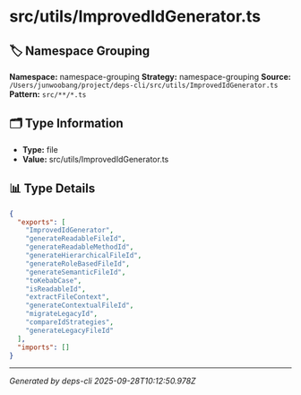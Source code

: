 # src/utils/ImprovedIdGenerator.ts

## 🏷️ Namespace Grouping

**Namespace:** namespace-grouping
**Strategy:** namespace-grouping
**Source:** `/Users/junwoobang/project/deps-cli/src/utils/ImprovedIdGenerator.ts`
**Pattern:** `src/**/*.ts`

## 🗂️ Type Information

- **Type:** file
- **Value:** src/utils/ImprovedIdGenerator.ts

## 📊 Type Details

```json
{
  "exports": [
    "ImprovedIdGenerator",
    "generateReadableFileId",
    "generateReadableMethodId",
    "generateHierarchicalFileId",
    "generateRoleBasedFileId",
    "generateSemanticFileId",
    "toKebabCase",
    "isReadableId",
    "extractFileContext",
    "generateContextualFileId",
    "migrateLegacyId",
    "compareIdStrategies",
    "generateLegacyFileId"
  ],
  "imports": []
}
```

---
*Generated by deps-cli 2025-09-28T10:12:50.978Z*
